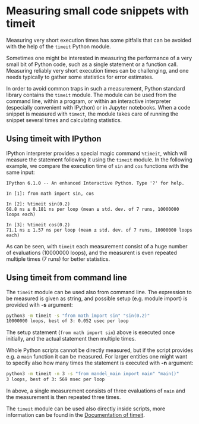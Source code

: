 <!--
SPDX-FileCopyrightText: 2019 CSC - IT Center for Science Ltd. <www.csc.fi>

SPDX-License-Identifier: CC-BY-NC-SA-4.0
-->

<!-- Title: Measuring small code snippets with timeit -->

<!-- Short description:

In this article we discuss how the Python timeit module can help in
measuring very short execution times

-->

# Measuring small code snippets with timeit

Measuring very short execution times has some pitfalls that can be avoided
with the help of the `timeit` Python module.

Sometimes one might be interested in measuring the performance of a very
small bit of Python code, such as a single statement or a function call.
Measuring reliably very short execution times can be challenging, and one
needs typically to gather some statistics for error estimates.

In order to avoid common traps in such a measurement, Python standard library
contains the `timeit` module. The module can be used from the command line,
within a program, or within an interactive interpreter (especially convenient
with IPython) or in Jupyter notebooks. When a code snippet is measured with
`timeit`, the module takes care of running the snippet several times and
calculating statistics.


## Using timeit with IPython

IPython interpreter provides a special magic command `%timeit`, which will
measure the statement following it using the `timeit` module. In the
following example, we compare the execution time of `sin` and `cos` functions
with the same input:

~~~
IPython 6.1.0 -- An enhanced Interactive Python. Type '?' for help.

In [1]: from math import sin, cos

In [2]: %timeit sin(0.2)
68.8 ns ± 0.181 ns per loop (mean ± std. dev. of 7 runs, 10000000 loops each)

In [3]: %timeit cos(0.2)
71.1 ns ± 1.57 ns per loop (mean ± std. dev. of 7 runs, 10000000 loops each)
~~~

As can be seen, with `timeit` each measurement consist of a huge number of
evaluations (10000000 loops), and the measurent is even repeated multiple
times (7 runs) for better statistics.

## Using timeit from command line

The `timeit` module can be used also from command line. The expression to be
measured is given as string, and possible setup (e.g. module import) is
provided with **-s** argument:

~~~bash
python3 -m timeit -s "from math import sin" "sin(0.2)"
10000000 loops, best of 3: 0.052 usec per loop
~~~

The setup statement (`from math import sin`) above is executed once initially,
and the actual statement then multiple times.

Whole Python scripts cannot be directly measured, but if the script provides
e.g. a `main` function it can be measured. For larger entities one might want
to specify also how many times the statement is executed with **-n** argument:

~~~bash
python3 -m timeit -n 3 -s "from mandel_main import main" "main()"
3 loops, best of 3: 569 msec per loop
~~~

In above, a single measurement consists of three evaluations of `main` and the 
measurement is then repeated three times.

The `timeit` module can be used also directly inside scripts, more information
can be found in the [Documentation of timeit](https://docs.python.org/3/library/timeit.html).
